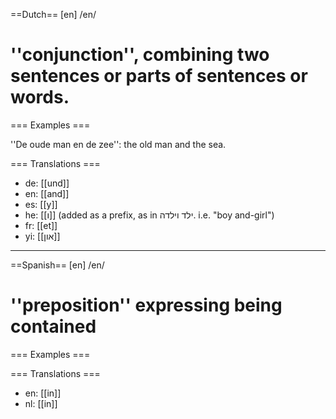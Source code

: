 ==Dutch==
[en] /en/

# ''conjunction'', combining two sentences or parts of sentences or words.

=== Examples ===

''De oude man en de zee'': the old man and the sea.

=== Translations ===

* de: [[und]]
* en: [[and]]
* es: [[y]]
* he: [[ו]] (added as a prefix, as in  ילד וילדה. i.e. "boy and-girl")
* fr: [[et]]
* yi: [[און]]

----
==Spanish==
[en] /en/ 

# ''preposition'' expressing being contained

=== Examples ===



=== Translations ===

* en: [[in]]
* nl: [[in]]